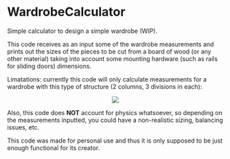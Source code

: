 # WardrobeCalculator
Simple calculator to design a simple wardrobe (WIP).

This code receives as an input some of the wardrobe measurements and prints out the sizes of the pieces to be cut from a board of wood (or any other material) taking into account some mounting hardware (such as rails for sliding doors) dimensions. 

Limatations: currently this code will only calculate measurements for a wardrobe with this type of structure (2 columns, 3 divisions in each):

<p align="center">
  <img src="https://user-images.githubusercontent.com/22717878/212413180-5be41241-3a13-43a4-8460-99736930bd6d.png" />
</p>

Also, this code does **NOT** account for physics whatsoever, so depending on the measurements inputted, you could have a non-realistic sizing, balancing issues, etc. 

This code was made for personal use and thus it is only supposed to be just enough functional for its creator.
